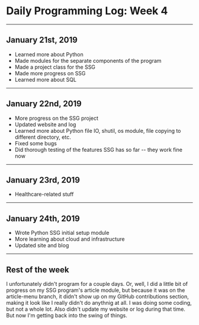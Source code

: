 # Daily Programming Log: Week 4

---

## January 21st, 2019

* Learned more about Python
* Made modules for the separate components of the program
* Made a project class for the SSG
* Made more progress on SSG
* Learned more about SQL

---

## January 22nd, 2019

* More progress on the SSG project
* Updated website and log
* Learned more about Python file IO, shutil, os module, file copying to different directory, etc.
* Fixed some bugs
* Did thorough testing of the features SSG has so far -- they work fine now

---

## January 23rd, 2019

* Healthcare-related stuff

---

## January 24th, 2019

* Wrote Python SSG initial setup module
* More learning about cloud and infrastructure
* Updated site and blog

---

## Rest of the week

I unfortunately didn't program for a couple days. Or, well, I did a little bit of progress on my SSG program's article module, but because it was on the article-menu branch, it didn't show up on my GitHub contributions section, making it look like I really didn't do anythnig at all. I was doing some coding, but not a whole lot. Also didn't update my website or log during that time. But now I'm getting back into the swing of things.

